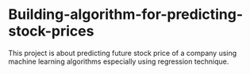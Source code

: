 # Building-algorithm-for-predicting-stock-prices
This project is about predicting future stock price of a company using machine learning algorithms especially using regression technique.
